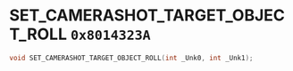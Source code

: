 # SET_CAMERASHOT_TARGET_OBJECT_ROLL `0x8014323A`

```cpp
void SET_CAMERASHOT_TARGET_OBJECT_ROLL(int _Unk0, int _Unk1);
```